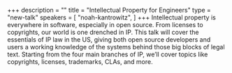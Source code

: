 +++
description = ""
title = "Intellectual Property for Engineers"
type = "new-talk"
speakers = [
        "noah-kantrowitz",
]
+++
Intellectual property is everywhere in software, especially in open source. From licenses to copyrights, our world is one drenched in IP. This talk will cover the essentials of IP law in the US, giving both open source developers and users a working knowledge of the systems behind those big blocks of legal text. Starting from the four main branches of IP, we’ll cover topics like copyrights, licenses, trademarks, CLAs, and more.